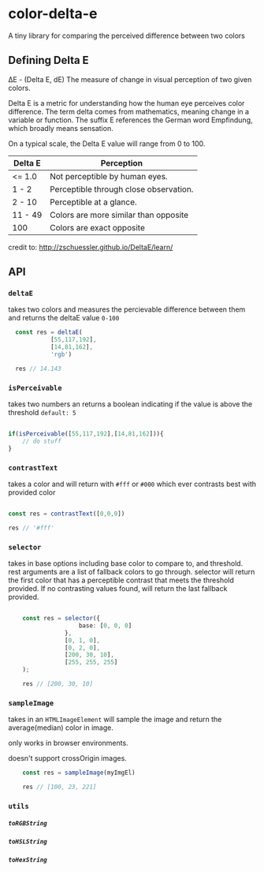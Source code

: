# color-delta-e

A tiny library for comparing the perceived difference between two colors


## Defining Delta E
ΔE - (Delta E, dE) The measure of change in visual perception of two given colors.

Delta E is a metric for understanding how the human eye perceives color difference. The term delta comes from mathematics, meaning change in a variable or function. The suffix E references the German word Empfindung, which broadly means sensation.

On a typical scale, the Delta E value will range from 0 to 100.


| Delta E |	Perception |
| ------- | ---------- |
|<= 1.0	 | Not perceptible by human eyes. |
|1 - 2 | Perceptible through close observation. |
| 2 - 10 | Perceptible at a glance. |
| 11 - 49 |	Colors are more similar than  opposite |
| 100 |	Colors are exact opposite |

credit to: http://zschuessler.github.io/DeltaE/learn/



## API

### `deltaE`

takes two colors and measures the percievable difference between them and returns the deltaE value `0-100`

```typescript rgb(55,117,192)
  const res = deltaE(
            [55,117,192],
            [14,81,162], 
            'rgb')

  res // 14.143
```


### `isPerceivable`

takes two numbers an returns a boolean indicating if the value is above the threshold `default: 5`


```typescript

if(isPerceivable([55,117,192],[14,81,162])){
    // do stuff
}
```

### `contrastText`
takes a color and will return with `#fff` or `#000` which ever contrasts best with provided color


```typescript

const res = contrastText([0,0,0])

res // '#fff'

```


### `selector`
takes in base options including base color to compare to, and threshold. rest arguments are a list of fallback colors to go through. selector will return the first color that has a perceptible contrast that meets the threshold provided. If no contrasting values found, will return the last fallback provided.

```typescript

    const res = selector({
                    base: [0, 0, 0]
                },
                [0, 1, 0],
                [0, 2, 0],
                [200, 30, 10],
                [255, 255, 255]
    );

    res // [200, 30, 10]
```



### `sampleImage`

takes in an `HTMLImageElement` will sample the image and return the average(median) color in image.

only works in browser environments.

doesn't support crossOrigin images.

```typescript
    const res = sampleImage(myImgEl)

    res // [100, 23, 221]
```



### `utils`

##### `toRGBString`

##### `toHSLString`

##### `toHexString`

